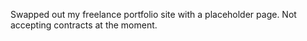 Swapped out my freelance portfolio site with a placeholder page. Not accepting contracts at the moment. 